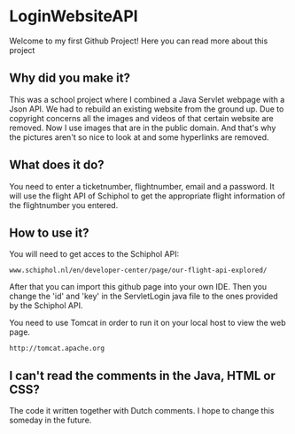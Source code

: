 # LoginWebsiteAPI
Welcome to my first Github Project! Here you can read more about this project

## Why did you make it?
This was a school project where I combined a Java Servlet webpage with a Json API.
We had to rebuild an existing website from the ground up. Due to copyright concerns all the images and videos of that certain website are removed. Now I use images that are in the public domain. And that's why the pictures aren't so nice to look at and some hyperlinks are removed. 

## What does it do?
You need to enter a ticketnumber, flightnumber, email and a password. 
It will use the flight API of Schiphol to get the appropriate flight information of the flightnumber you entered.

## How to use it?
You will need to get acces to the Schiphol API:
```
www.schiphol.nl/en/developer-center/page/our-flight-api-explored/
```

After that you can import this github page into your own IDE.
Then you change the 'id' and 'key' in the ServletLogin java file to the ones provided by the Schiphol API.

You need to use Tomcat in order to run it on your local host to view the web page. 
```
http://tomcat.apache.org
```

## I can't read the comments in the Java, HTML or CSS? 
The code it written together with Dutch comments. I hope to change this someday in the future. 
